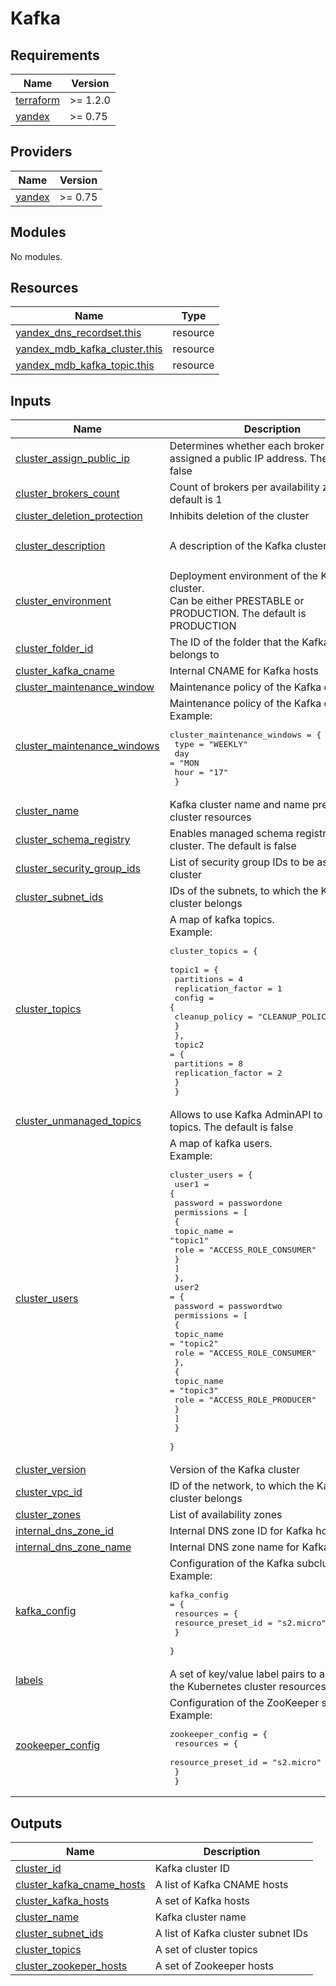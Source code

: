 # Kafka

<!-- BEGIN_TF_DOCS -->
## Requirements

| Name | Version |
|------|---------|
| <a name="requirement_terraform"></a> [terraform](#requirement\_terraform) | >= 1.2.0 |
| <a name="requirement_yandex"></a> [yandex](#requirement\_yandex) | >= 0.75 |

## Providers

| Name | Version |
|------|---------|
| <a name="provider_yandex"></a> [yandex](#provider\_yandex) | >= 0.75 |

## Modules

No modules.

## Resources

| Name | Type |
|------|------|
| [yandex_dns_recordset.this](https://registry.terraform.io/providers/yandex-cloud/yandex/latest/docs/resources/dns_recordset) | resource |
| [yandex_mdb_kafka_cluster.this](https://registry.terraform.io/providers/yandex-cloud/yandex/latest/docs/resources/mdb_kafka_cluster) | resource |
| [yandex_mdb_kafka_topic.this](https://registry.terraform.io/providers/yandex-cloud/yandex/latest/docs/resources/mdb_kafka_topic) | resource |

## Inputs

| Name | Description | Type | Default | Required |
|------|-------------|------|---------|:--------:|
| <a name="input_cluster_assign_public_ip"></a> [cluster\_assign\_public\_ip](#input\_cluster\_assign\_public\_ip) | Determines whether each broker will be assigned a public IP address. The default is false | `bool` | `false` | no |
| <a name="input_cluster_brokers_count"></a> [cluster\_brokers\_count](#input\_cluster\_brokers\_count) | Count of brokers per availability zone. The default is 1 | `number` | `1` | no |
| <a name="input_cluster_deletion_protection"></a> [cluster\_deletion\_protection](#input\_cluster\_deletion\_protection) | Inhibits deletion of the cluster | `bool` | `null` | no |
| <a name="input_cluster_description"></a> [cluster\_description](#input\_cluster\_description) | A description of the Kafka cluster | `string` | `"Kafka cluster managed by terraform"` | no |
| <a name="input_cluster_environment"></a> [cluster\_environment](#input\_cluster\_environment) | Deployment environment of the Kafka cluster.<br>  Can be either PRESTABLE or PRODUCTION. The default is PRODUCTION | `string` | `"PRODUCTION"` | no |
| <a name="input_cluster_folder_id"></a> [cluster\_folder\_id](#input\_cluster\_folder\_id) | The ID of the folder that the Kafka cluster belongs to | `string` | `null` | no |
| <a name="input_cluster_kafka_cname"></a> [cluster\_kafka\_cname](#input\_cluster\_kafka\_cname) | Internal CNAME for Kafka hosts | `string` | `null` | no |
| <a name="input_cluster_maintenance_window"></a> [cluster\_maintenance\_window](#input\_cluster\_maintenance\_window) | Maintenance policy of the Kafka cluster | `any` | `null` | no |
| <a name="input_cluster_maintenance_windows"></a> [cluster\_maintenance\_windows](#input\_cluster\_maintenance\_windows) | Maintenance policy of the Kafka cluster<br>  Example:<pre>cluster_maintenance_windows = {<br>      type = "WEEKLY"<br>      day  = "MON<br>      hour = "17"<br>  }</pre> | `map(any)` | `{}` | no |
| <a name="input_cluster_name"></a> [cluster\_name](#input\_cluster\_name) | Kafka cluster name and name prefix for cluster resources | `string` | n/a | yes |
| <a name="input_cluster_schema_registry"></a> [cluster\_schema\_registry](#input\_cluster\_schema\_registry) | Enables managed schema registry on cluster. The default is false | `bool` | `false` | no |
| <a name="input_cluster_security_group_ids"></a> [cluster\_security\_group\_ids](#input\_cluster\_security\_group\_ids) | List of security group IDs to be assigned to cluster | `list(string)` | `[]` | no |
| <a name="input_cluster_subnet_ids"></a> [cluster\_subnet\_ids](#input\_cluster\_subnet\_ids) | IDs of the subnets, to which the Kafka cluster belongs | `list(string)` | `[]` | no |
| <a name="input_cluster_topics"></a> [cluster\_topics](#input\_cluster\_topics) | A map of kafka topics.<br>  Example:<pre>cluster_topics = {<br>    topic1 = {<br>      partitions         = 4<br>      replication_factor = 1<br>      config = {<br>        cleanup_policy = "CLEANUP_POLICY_COMPACT"<br>      }<br>    },<br>    topic2 = {<br>      partitions         = 8<br>      replication_factor = 2<br>    }<br>  }</pre> | `any` | `{}` | no |
| <a name="input_cluster_unmanaged_topics"></a> [cluster\_unmanaged\_topics](#input\_cluster\_unmanaged\_topics) | Allows to use Kafka AdminAPI to manage topics. The default is false | `bool` | `false` | no |
| <a name="input_cluster_users"></a> [cluster\_users](#input\_cluster\_users) | A map of kafka users.<br>  Example:<pre>cluster_users = {<br>    user1 = {<br>      password = passwordone<br>      permissions = [<br>        {<br>          topic_name = "topic1"<br>          role       = "ACCESS_ROLE_CONSUMER"<br>        }<br>      ]<br>    },<br>    user2 = {<br>      password = passwordtwo<br>      permissions = [<br>        {<br>          topic_name = "topic2"<br>          role       = "ACCESS_ROLE_CONSUMER"<br>        },<br>        {<br>          topic_name = "topic3"<br>          role       = "ACCESS_ROLE_PRODUCER"<br>        }<br>      ]<br>    }<br>  }</pre> | `any` | `{}` | no |
| <a name="input_cluster_version"></a> [cluster\_version](#input\_cluster\_version) | Version of the Kafka cluster | `string` | n/a | yes |
| <a name="input_cluster_vpc_id"></a> [cluster\_vpc\_id](#input\_cluster\_vpc\_id) | ID of the network, to which the Kafka cluster belongs | `string` | n/a | yes |
| <a name="input_cluster_zones"></a> [cluster\_zones](#input\_cluster\_zones) | List of availability zones | `list(string)` | n/a | yes |
| <a name="input_internal_dns_zone_id"></a> [internal\_dns\_zone\_id](#input\_internal\_dns\_zone\_id) | Internal DNS zone ID for Kafka hosts | `string` | `null` | no |
| <a name="input_internal_dns_zone_name"></a> [internal\_dns\_zone\_name](#input\_internal\_dns\_zone\_name) | Internal DNS zone name for Kafka hosts | `string` | `null` | no |
| <a name="input_kafka_config"></a> [kafka\_config](#input\_kafka\_config) | Configuration of the Kafka subcluster.<br>  Example:<pre>kafka_config = {<br>    resources = {<br>      resource_preset_id = "s2.micro"<br>    }<br>  }</pre> | `map(any)` | n/a | yes |
| <a name="input_labels"></a> [labels](#input\_labels) | A set of key/value label pairs to assign to the Kubernetes cluster resources | `map(any)` | `{}` | no |
| <a name="input_zookeeper_config"></a> [zookeeper\_config](#input\_zookeeper\_config) | Configuration of the ZooKeeper subcluster.<br>  Example:<pre>zookeeper_config = {<br>    resources = {<br>      resource_preset_id = "s2.micro"<br>    }<br>  }</pre> | `map(any)` | `{}` | no |

## Outputs

| Name | Description |
|------|-------------|
| <a name="output_cluster_id"></a> [cluster\_id](#output\_cluster\_id) | Kafka cluster ID |
| <a name="output_cluster_kafka_cname_hosts"></a> [cluster\_kafka\_cname\_hosts](#output\_cluster\_kafka\_cname\_hosts) | A list of Kafka CNAME hosts |
| <a name="output_cluster_kafka_hosts"></a> [cluster\_kafka\_hosts](#output\_cluster\_kafka\_hosts) | A set of Kafka hosts |
| <a name="output_cluster_name"></a> [cluster\_name](#output\_cluster\_name) | Kafka cluster name |
| <a name="output_cluster_subnet_ids"></a> [cluster\_subnet\_ids](#output\_cluster\_subnet\_ids) | A list of Kafka cluster subnet IDs |
| <a name="output_cluster_topics"></a> [cluster\_topics](#output\_cluster\_topics) | A set of cluster topics |
| <a name="output_cluster_zookeper_hosts"></a> [cluster\_zookeper\_hosts](#output\_cluster\_zookeper\_hosts) | A set of Zookeeper hosts |
<!-- END_TF_DOCS -->
